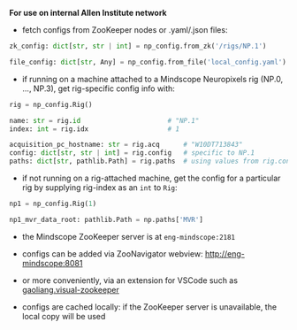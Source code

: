 **For use on internal Allen Institute network**

- fetch configs from ZooKeeper nodes or .yaml/.json files:
```python
zk_config: dict[str, str | int] = np_config.from_zk('/rigs/NP.1')

file_config: dict[str, Any] = np_config.from_file('local_config.yaml')
```

- if running on a machine attached to a Mindscope Neuropixels rig (NP.0, ..., NP.3), get
  rig-specific config info with:
```python
rig = np_config.Rig()

name: str = rig.id                      # "NP.1"
index: int = rig.idx                    # 1

acquisition_pc_hostname: str = rig.acq      # "W10DT713843"
config: dict[str, str | int] = rig.config   # specific to NP.1
paths: dict[str, pathlib.Path] = rig.paths  # using values from rig.config

```

- if not running on a rig-attached machine, get the config for a particular rig by
  supplying rig-index as an `int` to `Rig`:
```python
np1 = np_config.Rig(1)

np1_mvr_data_root: pathlib.Path = np.paths['MVR']
```

- the Mindscope ZooKeeper server is at `eng-mindscope:2181`
- configs can be added via ZooNavigator webview:
  [http://eng-mindscope:8081](http://eng-mindscope:8081)
- or more conveniently, via an extension for VSCode such as [gaoliang.visual-zookeeper](https://marketplace.visualstudio.com/items?itemName=gaoliang.visual-zookeeper)

- configs are cached locally: if the ZooKeeper server is unavailable, the local copy will be used